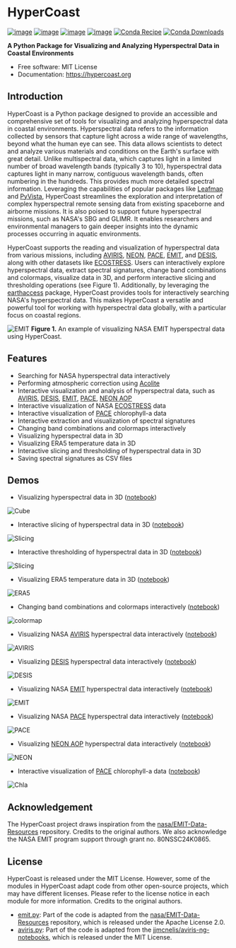 # HyperCoast

[![image](https://colab.research.google.com/assets/colab-badge.svg)](https://colab.research.google.com/github/opengeos/HyperCoast/blob/main)
[![image](https://img.shields.io/pypi/v/HyperCoast.svg)](https://pypi.python.org/pypi/HyperCoast)
[![image](https://static.pepy.tech/badge/hypercoast)](https://pepy.tech/project/hypercoast)
[![image](https://img.shields.io/conda/vn/conda-forge/hypercoast.svg)](https://anaconda.org/conda-forge/hypercoast)
[![Conda Recipe](https://img.shields.io/badge/recipe-hypercoast-green.svg)](https://github.com/conda-forge/hypercoast-feedstock)
[![Conda Downloads](https://img.shields.io/conda/dn/conda-forge/hypercoast.svg)](https://anaconda.org/conda-forge/hypercoast)

**A Python Package for Visualizing and Analyzing Hyperspectral Data in Coastal Environments**

-   Free software: MIT License
-   Documentation: <https://hypercoast.org>

## Introduction

HyperCoast is a Python package designed to provide an accessible and comprehensive set of tools for visualizing and analyzing hyperspectral data in coastal environments. Hyperspectral data refers to the information collected by sensors that capture light across a wide range of wavelengths, beyond what the human eye can see. This data allows scientists to detect and analyze various materials and conditions on the Earth's surface with great detail. Unlike multispectral data, which captures light in a limited number of broad wavelength bands (typically 3 to 10), hyperspectral data captures light in many narrow, contiguous wavelength bands, often numbering in the hundreds. This provides much more detailed spectral information. Leveraging the capabilities of popular packages like [Leafmap](https://leafmap.org) and [PyVista](https://pyvista.org), HyperCoast streamlines the exploration and interpretation of complex hyperspectral remote sensing data from existing spaceborne and airborne missions. It is also poised to support future hyperspectral missions, such as NASA's SBG and GLIMR. It enables researchers and environmental managers to gain deeper insights into the dynamic processes occurring in aquatic environments.

HyperCoast supports the reading and visualization of hyperspectral data from various missions, including [AVIRIS](https://aviris.jpl.nasa.gov), [NEON](https://data.neonscience.org/data-products/DP3.30006.001), [PACE](https://pace.gsfc.nasa.gov), [EMIT](https://earth.jpl.nasa.gov/emit), and [DESIS](https://www.earthdata.nasa.gov/s3fs-public/imported/DESIS_TCloud_Mar0421.pdf), along with other datasets like [ECOSTRESS](https://ecostress.jpl.nasa.gov). Users can interactively explore hyperspectral data, extract spectral signatures, change band combinations and colormaps, visualize data in 3D, and perform interactive slicing and thresholding operations (see Figure 1). Additionally, by leveraging the [earthaccess](https://github.com/nsidc/earthaccess) package, HyperCoast provides tools for interactively searching NASA's hyperspectral data. This makes HyperCoast a versatile and powerful tool for working with hyperspectral data globally, with a particular focus on coastal regions.

![EMIT](https://assets.gishub.org/images/EMIT-demo.png)
**Figure 1.** An example of visualizing NASA EMIT hyperspectral data using HyperCoast.

## Features

-   Searching for NASA hyperspectral data interactively
-   Performing atmospheric correction using [Acolite](https://github.com/acolite/acolite)
-   Interactive visualization and analysis of hyperspectral data, such as [AVIRIS](https://aviris.jpl.nasa.gov), [DESIS](https://www.earthdata.nasa.gov/s3fs-public/imported/DESIS_TCloud_Mar0421.pdf), [EMIT](https://earth.jpl.nasa.gov/emit), [PACE](https://pace.gsfc.nasa.gov), [NEON AOP](https://data.neonscience.org/data-products/DP3.30006.001)
-   Interactive visualization of NASA [ECOSTRESS](https://ecostress.jpl.nasa.gov) data
-   Interactive visualization of [PACE](https://pace.gsfc.nasa.gov) chlorophyll-a data
-   Interactive extraction and visualization of spectral signatures
-   Changing band combinations and colormaps interactively
-   Visualizing hyperspectral data in 3D
-   Visualizing ERA5 temperature data in 3D
-   Interactive slicing and thresholding of hyperspectral data in 3D
-   Saving spectral signatures as CSV files

## Demos

-   Visualizing hyperspectral data in 3D ([notebook](https://hypercoast.org/examples/image_cube))

![Cube](https://i.imgur.com/NNId1Zz.gif)

-   Interactive slicing of hyperspectral data in 3D ([notebook](https://hypercoast.org/examples/image_slicing))

![Slicing](https://i.imgur.com/msK1liO.gif)

-   Interactive thresholding of hyperspectral data in 3D ([notebook](https://hypercoast.org/examples/image_slicing))

![Slicing](https://i.imgur.com/TPd20Tn.gif)

-   Visualizing ERA5 temperature data in 3D ([notebook](https://hypercoast.org/examples/temperature))

![ERA5](https://i.imgur.com/qaKkmKX.gif)

-   Changing band combinations and colormaps interactively ([notebook](https://hypercoast.org/examples/neon))

![colormap](https://i.imgur.com/jYItN4D.gif)

-   Visualizing NASA [AVIRIS](https://aviris.jpl.nasa.gov) hyperspectral data interactively ([notebook](https://hypercoast.org/examples/aviris))

![AVIRIS](https://i.imgur.com/RdegGqx.gif)

-   Visualizing [DESIS](https://www.earthdata.nasa.gov/s3fs-public/imported/DESIS_TCloud_Mar0421.pdf) hyperspectral data interactively ([notebook](https://hypercoast.org/examples/desis))

![DESIS](https://i.imgur.com/PkwOPN5.gif)

-   Visualizing NASA [EMIT](https://earth.jpl.nasa.gov/emit) hyperspectral data interactively ([notebook](https://hypercoast.org/examples/emit))

![EMIT](https://i.imgur.com/zeyABMq.gif)

-   Visualizing NASA [PACE](https://pace.gsfc.nasa.gov) hyperspectral data interactively ([notebook](https://hypercoast.org/examples/pace))

![PACE](https://i.imgur.com/HBMjW6o.gif)

-   Visualizing [NEON AOP](https://data.neonscience.org/data-products/DP3.30006.001) hyperspectral data interactively ([notebook](https://hypercoast.org/examples/neon))

![NEON](https://i.imgur.com/CNP8E3y.gif)

-   Interactive visualization of [PACE](https://pace.gsfc.nasa.gov) chlorophyll-a data ([notebook](https://hypercoast.org/examples/chlorophyll_a))

![Chla](https://i.imgur.com/6hP6OFD.png)

## Acknowledgement

The HyperCoast project draws inspiration from the [nasa/EMIT-Data-Resources](https://github.com/nasa/EMIT-Data-Resources) repository. Credits to the original authors. We also acknowledge the NASA EMIT program support through grant no. 80NSSC24K0865.

## License

HyperCoast is released under the MIT License. However, some of the modules in HyperCoast adapt code from other open-source projects, which may have different licenses. Please refer to the license notice in each module for more information. Credits to the original authors.

-   [emit.py](https://github.com/opengeos/HyperCoast/blob/main/hypercoast/emit.py): Part of the code is adapted from the [nasa/EMIT-Data-Resources](https://github.com/nasa/EMIT-Data-Resources) repository, which is released under the Apache License 2.0.
-   [aviris.py](https://github.com/opengeos/HyperCoast/blob/main/hypercoast/aviris.py): Part of the code is adapted from the [jjmcnelis/aviris-ng-notebooks](https://github.com/jjmcnelis/aviris-ng-notebooks), which is released under the MIT License.
